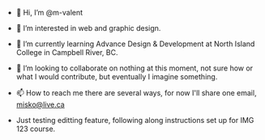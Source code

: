 - 👋 Hi, I’m @m-valent
- 👀 I’m interested in web and graphic design.
- 🌱 I’m currently learning Advance Design & Development at North Island College in Campbell River, BC.
- 💞️ I’m looking to collaborate on nothing at this moment, not sure how or what I would contribute, but eventually I imagine something.
- 📫 How to reach me there are several ways, for now I'll share one email, misko@live.ca

- Just testing editting feature, following along instructions set up for IMG 123 course.

<!---
m-valent/m-valent is a ✨ special ✨ repository because its `README.md` (this file) appears on your GitHub profile.
You can click the Preview link to take a look at your changes.
--->
